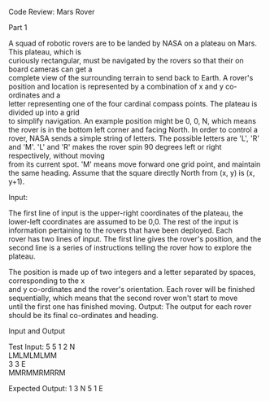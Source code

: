 Code	Review:	Mars	Rover

Part	1

A	squad	of	robotic	rovers	are	to	be	landed	by	NASA	on	a	plateau	on	Mars.	This	plateau,	which	is	
curiously	rectangular,	must	be	navigated	by	the	rovers	so	that	their	on	board	cameras	can	get	a	
complete	view	of	the	surrounding	terrain	to	send	back	to	Earth.
A	rover's	position	and	location	is	represented	by	a	combination	of	x	and	y	co-ordinates	and	a	
letter	representing	one	of	the	four	cardinal	compass	points.	The	plateau	is	divided	up	into	a	grid	
to	simplify	navigation.	An	example	position	might	be	0,	0,	N,	which	means	the	rover	is	in	the	
bottom	left	corner	and	facing	North.
In	order	to	control	a	rover,	NASA	sends	a	simple	string	of	letters.	The	possible	letters	are	'L',	'R'	
and	'M'.	'L'	and	'R'	makes	the	rover	spin	90	degrees	left	or	right	respectively,	without	moving	
from	its	current	spot.	'M'	means	move	forward	one	grid	point,	and	maintain	the	same	heading.
Assume	that	the	square directly	North	from	(x,	y)	is	(x,	y+1).

Input:

The	first	line	of	input	is	the	upper-right	coordinates	of	the	plateau,	the	lower-left	coordinates	
are	assumed	to	be	0,0.
The	rest	of	the	input	is	information	pertaining	to	the	rovers	that	have	been	deployed.	Each	
rover	has	two	lines	of	input.	The	first	line	gives	the	rover's	position,	and	the
second	line	is	a	series	of	instructions	telling	the	rover	how	to	explore	the	plateau.
		
The	position	is	made	up	of	two	integers	and	a	letter	separated	by	spaces,	corresponding	to	the	x	
and	y	co-ordinates	and	the	rover's	orientation.
Each	rover	will	be	finished	sequentially,	which	means	that	the	second	rover	won't	start	to	move	
until	the	first	one	has	finished	moving.
Output:
The	output	for	each	rover	should	be	its	final	co-ordinates	and	heading.

Input	and	Output

Test	Input:
5 5
1 2 N	
LMLMLMLMM	
3 3 E	
MMRMMRMRRM

Expected	Output:	
1 3 N
5 1 E
